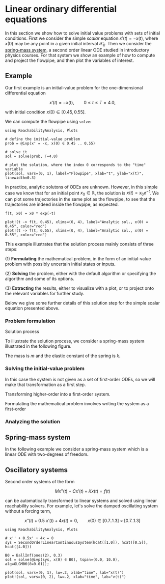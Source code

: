 # Linear ordinary differential equations

In this section we show how to solve initial value problems with sets of initial
conditions. First we consider the simple *scalar* equation $x'(t) = -x(t)$,
where $x(0)$ may be any point in a given initial interval $\mathcal{X}_0$.
Then we consider the [spring-mass system](https://en.wikipedia.org/wiki/Simple_harmonic_motion#Examples),
a second order linear ODE studied in introductory physics courses. For that system
we show an example of how to compute and project the flowpipe, and then plot the
variables of interest.

## Example

Our first example is an initial-value problem for the one-dimensional differential
equation

```math
x'(t) = -x(t),\qquad 0 ≤ t ≤ T = 4.0,
```
with initial condition $x(0) ∈ [0.45, 0.55]$.

We can compute the flowpipe using `solve`:

```@example linear_scalar
using ReachabilityAnalysis, Plots

# define the initial-value problem
prob = @ivp(x' = -x, x(0) ∈ 0.45 .. 0.55)

# solve it
sol = solve(prob, T=4.0)

# plot the solution, where the index 0 corresponds to the "time" variable
plot(sol, vars=(0, 1), label="Flowpipe", xlab="t", ylab="x(t)", linewidth=0.3)
```

In practice, analytic solutons of ODEs are unknown. However, in this simple case
we know that for an initial point $x_0 \in \mathbb{R}$, the solution is
$x(t) = x_0 e^{-t}$. We can plot some trajectories in the same plot as the flowpipe,
to see that the trajectories are indeed inside the flowpipe, as expected.

```@example linear_scalar
f(t, x0) = x0 * exp(-t)

plot!(t -> f(t, 0.45), xlims=(0, 4), label="Analytic sol., x(0) = 0.45", color="red")
plot!(t -> f(t, 0.55), xlims=(0, 4), label="Analytic sol., x(0) = 0.55", color="red")
```

This example illustrates that the solution process mainly consists of three steps:

(1) **Formulating** the mathematical problem, in the form of an initial-value problem
    with possibly uncertain initial states or inputs.

(2) **Solving** the problem, either with the default algorithm or specifying the algorithm
    and some of its options.

(3) **Extracting** the results, either to visualize with a plot, or to project onto
    the relevant variables for further study.

Below we give some further details of this solution step for the simple scalar equation
presented above.

### Problem formulation

Solution process

To illustrate the solution process, we consider a spring-mass system illustrated in the following figure.

The mass is $m$ and the elastic constant of the spring is $k$.

### Solving the initial-value problem

In this case the system is not given as a set of first-order ODEs, so we will make that transformation as a first step.

Transforming higher-order into a first-order system.

Formulating the mathematical problem involves writing the system as a first-order

### Analyzing the solution

## Spring-mass system

In the following example we consider a spring-mass system which is a linear ODE
with two-degrees of freedom.

## Oscillatory systems

Second order systems of the form
```math
    Mx''(t) + Cx'(t) + Kx(t) = f(t)
```
can be automatically transformed to linear systems and solved using linear reachability
solvers. For example, let's solve the damped oscillating system without a forcing
term,
```math
    x''(t) + 0.5~x'(t) + 4x(t) = 0, \qquad x(0) ∈ [0.7 .. 1.3] × [0.7 .. 1.3]
```

```@example second_order_damped
using ReachabilityAnalysis, Plots

# x'' + 0.5x' + 4x = 0
sys = SecondOrderLinearContinuousSystem(hcat([1.0]), hcat([0.5]), hcat([4.0]))

B0 = BallInf(ones(2), 0.3)
sol = solve(@ivp(sys, x(0) ∈ B0), tspan=(0.0, 10.0), alg=GLGM06(δ=0.01));

plot(sol, vars=(0, 1), lw=.2, xlab="time", lab="x(t)")
plot!(sol, vars=(0, 2), lw=.2, xlab="time", lab="v(t)")
```
